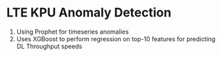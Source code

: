 # LTE KPU Anomaly Detection

1. Using Prophet for timeseries anomalies
2. Uses XGBoost to perform regression on top-10 features for predicting DL Throughput speeds
